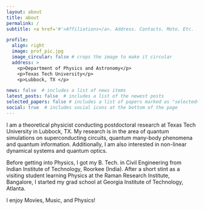 ```yaml
---
layout: about
title: about
permalink: /
subtitle: <a href='#'>Affiliations</a>. Address. Contacts. Moto. Etc.

profile:
  align: right
  image: prof_pic.jpg
  image_circular: false # crops the image to make it circular
  address: >
    <p>Department of Physics and Astronomy</p>
    <p>Texas Tech University</p>
    <p>Lubbock, TX </p>

news: false  # includes a list of news items
latest_posts: false  # includes a list of the newest posts
selected_papers: false # includes a list of papers marked as "selected={true}"
social: true  # includes social icons at the bottom of the page
---
```


I am a theoretical physicist conducting postdoctoral research at Texas Tech University in Lubbock, TX. My research is in the area of quantum simulations on superconducting circuits, quantum many-body phenomena and quantum information. <!--My current work proposes a method to readout quantum correlations from a superconducting circuit.--> Additionally, I am also interested in non-linear dynamical systems and quantum optics. 

Before getting into Physics, I got my B. Tech. in Civil Engineering from Indian Institute of Technology, Roorkee (India). After a short stint as a visiting student learning Physics at the Raman Research Institute, Bangalore, I started my grad school at Georgia Institute of Technology, Atlanta. <!--My doctoral research investigated [one-dimensional many-body quantum systems](https://smartech.gatech.edu/handle/1853/62339).-->

I enjoy Movies, Music, and Physics!

<!-- Write your biography here. Tell the world about yourself. Link to your favorite [subreddit](http://reddit.com). You can put a picture in, too. The code is already in, just name your picture `prof_pic.jpg` and put it in the `img/` folder.

Put your address / P.O. box / other info right below your picture. You can also disable any these elements by editing `profile` property of the YAML header of your `_pages/about.md`. Edit `_bibliography/papers.bib` and Jekyll will render your [publications page](/al-folio/publications/) automatically.

Link to your social media connections, too. This theme is set up to use [Font Awesome icons](http://fortawesome.github.io/Font-Awesome/) and [Academicons](https://jpswalsh.github.io/academicons/), like the ones below. Add your Facebook, Twitter, LinkedIn, Google Scholar, or just disable all of them.
-->